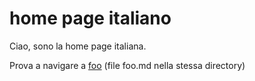 # home page italiano

Ciao, sono la home page italiana.

Prova a navigare a [foo](/it/foo) (file foo.md nella stessa directory)
